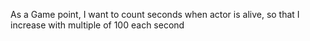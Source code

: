 As a Game point,
I want to count seconds when actor is alive,
so that I increase with multiple of 100 each second